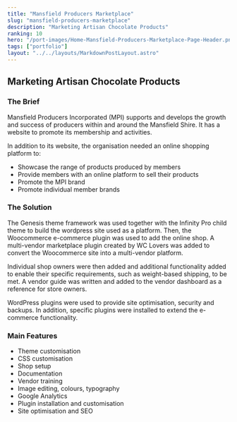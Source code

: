 ```yaml
---
title: "Mansfield Producers Marketplace"
slug: "mansfield-producers-marketplace"
description: "Marketing Artisan Chocolate Products"
ranking: 10
hero: "/port-images/Home-Mansfield-Producers-Marketplace-Page-Header.png"
tags: ["portfolio"]
layout: "../../layouts/MarkdownPostLayout.astro"
---
```


## Marketing Artisan Chocolate Products

### The Brief

Mansfield Producers Incorporated (MPI) supports and develops the growth and success of producers within and around the Mansfield Shire. It has a website to promote its membership and activities.

In addition to its website, the organisation needed an online shopping platform to:

- Showcase the range of products produced by members
- Provide members with an online platform to sell their products
- Promote the MPI brand
- Promote individual member brands

### The Solution

The Genesis theme framework was used together with the Infinity Pro child theme to build the wordpress site used as a platform. Then, the Woocommerce e-commerce plugin was used to add the online shop. A multi-vendor marketplace plugin created by WC Lovers was added to convert the Woocommerce site into a multi-vendor platform.

Individual shop owners were then added and additional functionality added to enable their specific requirements, such as weight-based shipping, to be met. A vendor guide was written and added to the vendor dashboard as a reference for store owners.

WordPress plugins were used to provide site optimisation, security and backups. In addition, specific plugins were installed to extend the e-commerce functionality.

### Main Features

- Theme customisation
- CSS customisation
- Shop setup
- Documentation
- Vendor training
- Image editing, colours, typography
- Google Analytics
- Plugin installation and customisation
- Site optimisation and SEO
